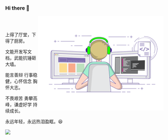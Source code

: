 ### Hi there 👋  
<img align="right" top="0"  alt="GIF" src="https://raw.githubusercontent.com/devSouvik/devSouvik/master/gif3.gif" width="400"/>

<br/>
<br/>

上得了厅堂，下得了厨房。

文能开发写文档，武能抗锤砸大墙。   

能言善辩 行事稳健，心怀信念 胸怀大志。  

不畏艰苦 勇攀高峰，谦虚好学 持续成长。

永远年轻，永远热泪盈眶。:laughing:



<!-- - 🤔  没有学历.
- 🤔  技术不好.
- 🤔  英语太差.
- 🤔  起步较晚.
- 😄  But it's okay. I'm working on it. -->
<img align="center"  width="415"  src="https://github-readme-streak-stats.herokuapp.com/?user=zuoFeng59556&hide_border=true" />
  
  
